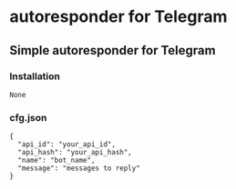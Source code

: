 # autoresponder for Telegram
## Simple autoresponder for Telegram 

### Installation 
```
None
```

### cfg.json
```
{
  "api_id": "your_api_id",
  "api_hash": "your_api_hash",
  "name": "bot_name",
  "message": "messages to reply"
}
```